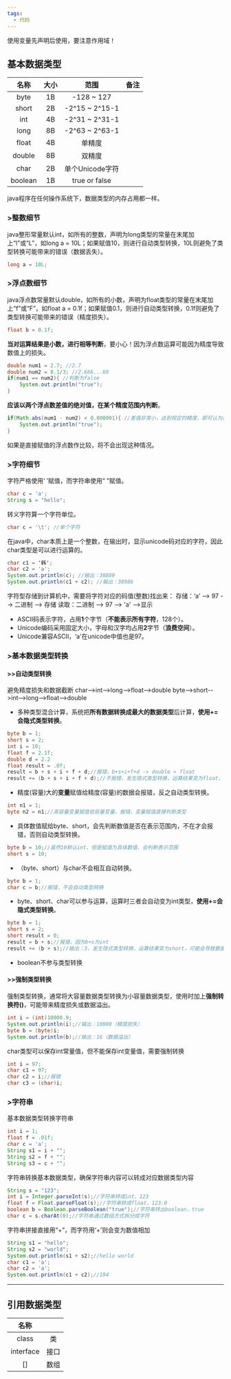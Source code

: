 ```yaml
---
tags:
  - 代码
---
```

使用变量先声明后使用，要注意作用域！

## 基本数据类型

|   名称    | 大小  |       范围       | 备注  |
| :-----: | :-: | :------------: | :-: |
|  byte   | 1B  |   -128 ~ 127   |     |
|  short  | 2B  | -2^15 ~ 2^15-1 |     |
|   int   | 4B  | -2^31 ~ 2^31-1 |     |
|  long   | 8B  | -2^63 ~ 2^63-1 |     |
|  float  | 4B  |      单精度       |     |
| double  | 8B  |      双精度       |     |
|  char   | 2B  |  单个Unicode字符   |     |
| boolean | 1B  | true or false  |     |
java程序在任何操作系统下，数据类型的内存占用都一样。

### >整数细节

java整形常量默认int，如所有的整数，声明为long类型的常量在末尾加上“l”或“L”，如long a = 10L；如果赋值10，则进行自动类型转换，10L则避免了类型转换可能带来的错误（数据丢失）。
```java
long a = 10L;
```


### >浮点数细节

java浮点数常量默认double，如所有的小数，声明为float类型的常量在末尾加上“f”或“F”，如float a = 0.1f；如果赋值0.1，则进行自动类型转换，0.1f则避免了类型转换可能带来的错误（精度损失）。
```java
float b = 0.1f;
```

**当对运算结果是小数，进行相等判断**，要小心！因为浮点数运算可能因为精度导致数值上的损失。
```java
double num1 = 2.7; //2.7
double num2 = 8.1/3; //2.666...69
if(num1 == num2){ //判断为false
	System.out.println("true");
}
```
**应该以两个浮点数差值的绝对值，在某个精度范围内判断**。
```java
if(Math.abs(num1 - num2) < 0.000001){ //差值非常小，达到规定的精度，即可认为相等
	System.out.println("true");
}
```
如果是直接赋值的浮点数作比较，将不会出现这种情况。


### >字符细节

字符严格使用‘ ’赋值，而字符串使用“ ”赋值。
```java
char c = 'a';
String s = "hello";
```

转义字符算一个字符单位。
```java
char c = '\t'; //单个字符
```

在java中，char本质上是一个整数，在输出时，显示unicode码对应的字符，因此char类型是可以进行运算的。
```java
char c1 = '韩';
char c2 = 'a';
System.out.println(c); //输出：38889
System.out.println(c1 + c2); //输出：38986
```

字符型存储到计算机中，需要将字符对应的码值(整数)找出来：
存储：‘a’ --> 97 --> 二进制 --> 存储
读取：二进制 --> 97 --> 'a' -->显示
- ASCII码表示字符，占用**1**个字节（**不能表示所有字符**，128个）。
- Unicode编码采用固定大小，字母和汉字均占用**2**字节（**浪费空间**）。
- Unicode兼容ASCII，‘a'在unicode中值也是97。


### >基本数据类型转换

#### >>自动类型转换

避免精度损失和数据截断
char-->int-->long-->float-->double
byte-->short-->int-->long-->float-->double

- 多种类型混合计算，系统把**所有数据转换成最大的数据类型**后计算，**使用+=会隐式类型转换**。
```java
byte b = 1;
short s = 2;
int i = 10;
float f = 2.1f;
double d = 2.2
float result = .0f;
result = b + s + i + f + d;//报错，b+s+i+f+d -> double > float
result += (b + s + i + f + d);//不报错，发生隐式类型转换，运算结果变为float，可能会导致精度损失

```
- 精度(容量)大的**变量**赋值给精度(容量)的数据会报错，反之自动类型转换。
```java
int n1 = 1;
byte n2 = n1;//高容量变量赋值低容量变量，报错，变量赋值直接判断类型
```
- 具体数值赋给byte、short，会先判断数值是否在表示范围内，不在才会报错，否则自动类型转换。
```java
byte b = 10;//虽然10默认int，但是赋值为具体数值，会判断表示范围
short s = 10;
```
- （byte、short）与char不会相互自动转换。
```java
byte b = 1;
char c = b;//报错，不会自动类型转换
```
- byte、short、char可以参与运算，运算时三者会自动变为int类型，**使用+=会隐式类型转换**。
```java
byte b = 1;
short s = 2;
short result = 0;
result = b + s;//报错，因为b+s为int
result += (b + s);//输出：3，发生隐式类型转换，运算结果变为short，可能会导致数据溢出
```
- boolean不参与类型转换


#### >>强制类型转换

强制类型转换，通常将大容量数据类型转换为小容量数据类型，使用时加上**强制转换符()**，可能带来精度损失或数据溢出。
```java
int i = (int)10000.9;
System.out.println(i);//输出：10000（精度损失）
byte b = (byte)i;
System.out.println(b);//输出：16（数据溢出）
```
char类型可以保存int常量值，但不能保存int变量值，需要强制转换
```java
int i = 97;
char c1 = 97;
char c2 = i;//报错
char c3 = (char)i; 
```


### >字符串

基本数据类型转换字符串
```java
int i = 1;
float f = .01f;
char c = 'a';
String s1 = i + "";
String s2 = f + "";
String s3 = c + "";
```

字符串转换基本数据类型，确保字符串内容可以转成对应数据类型内容
```java
String s = "123";
int i = Integer.parseInt(s);//字符串转成int，123
float f = Float.parseFloat(s);//字符串转成float，123.0
boolean b = Boolean.parseBoolean("true");//字符串转出boolean，true
char c = s.charAt(0);//字符串通过数组方式拆分成字符
```

字符串拼接直接用“+”，而字符用‘+’则会变为数值相加
```java
String s1 = "hello";
String s2 = "world";
System.out.println(s1 + s2);//hello world
char c1 = 'a';
char c2 = 'a';
System.out.println(c1 + c2);//194
```

---
## 引用数据类型

|    名称     |     |
| :-------: | :-: |
|   class   |  类  |
| interface | 接口  |
|    \[]    | 数组  |
